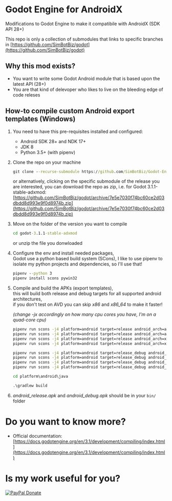 # Godot Engine for AndroidX

Modifications to Godot Engine to make it compatibile with AndroidX (SDK API 28+)

This repo is only a collection of submodules that links to specific branches in
[https://github.com/SimBotBiz/godot](https://github.com/SimBotBiz/godot)

## Why this mod exists?

- You want to write some Godot Android module that is based upon the latest API (28+)
- You are that kind of delevoper who likes to live on the bleeding edge of code releses

## How-to compile custom Android export templates (Windows)

1. You need to have this pre-requisites installed and configured:
    - Android SDK 28+ and NDK 17+
    - JDK 8
    - Python 3.5+ (with pipenv)  

2. Clone the repo on your machine
     
    ```cmd
    git clone --recurse-submodule https://github.com/SimBotBiz/Godot-Engine-for-AndroidX.git
    ```
    or alternatively, clicking on the specific submodule of the release you are interested, you can download the repo as zip, i.e. for Godot 3.1.1-stable-adxmod:
    [https://github.com/SimBotBiz/godot/archive/7e5e7030f74bc60ce2d03dbdd8d993e9f0d8974b.zip](https://github.com/SimBotBiz/godot/archive/7e5e7030f74bc60ce2d03dbdd8d993e9f0d8974b.zip) 

3. Move on the folder of the version you want to compile
    ```cmd
    cd godot-3.1.1-stable-adxmod
    ```
    or unzip the file you donwloaded

4. Configure the env and install needed packages,  
    Godot use a python based build system (SCons), I like to use pipenv to isolate my python projects and dependencies, so I'll use that!    
    ```cmd
    pipenv --python 3
    pipenv install scons pywin32
    ```

5. Compile and build the APKs (export templates),  
    this will build both release and debug targets for all supported android architectures,  
    if you don't test on AVD you can skip *x86* and *x86_64* to make it faster!
    
    *(change -jx accordingly on how many cpu cores you have, I'm on a quad-core cpu)*
    ```cmd
    pipenv run scons -j4 platform=android target=release android_arch=armv7
    pipenv run scons -j4 platform=android target=release android_arch=arm64v8
    pipenv run scons -j4 platform=android target=release android_arch=x86
    pipenv run scons -j4 platform=android target=release android_arch=x86_64
    
    pipenv run scons -j4 platform=android target=release_debug android_arch=armv7
    pipenv run scons -j4 platform=android target=release_debug android_arch=arm64v8
    pipenv run scons -j4 platform=android target=release_debug android_arch=x86
    pipenv run scons -j4 platform=android target=release_debug android_arch=x86_64
    
    cd platform\android\java
    
    .\gradlew build
    ```

6. *android_release.apk* and *android_debug.apk* should be in your `bin/` folder


# Do you want to know more?
- Official documentation:
[https://docs.godotengine.org/en/3.1/development/compiling/index.html](https://docs.godotengine.org/en/3.1/development/compiling/index.html)

# Is my work useful for you?
[![PayPal Donate](https://img.shields.io/badge/PayPal-Donate-blue)](https://www.paypal.com/cgi-bin/webscr?cmd=_s-xclick&hosted_button_id=YBKKYKG3X6AEU)